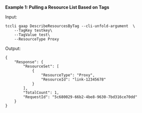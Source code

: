 **Example 1: Pulling a Resource List Based on Tags**



Input: 

```
tccli gaap DescribeResourcesByTag --cli-unfold-argument  \
    --TagKey testkey\
    --TagValue test\
    --ResourceType Proxy
```

Output: 
```
{
    "Response": {
        "ResourceSet": [
            {
                "ResourceType": "Proxy",
                "ResourceId": "link-12345678"
            }
        ],
        "TotalCount": 1,
        "RequestId": "5c680029-66b2-4be8-9630-7bd316ce70dd"
    }
}
```

